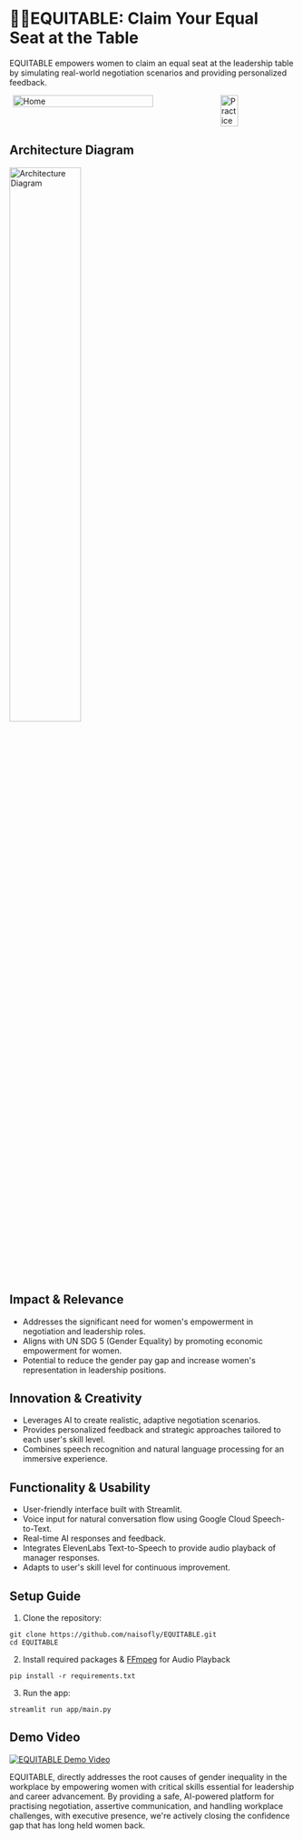 # 👩‍💼EQUITABLE: Claim Your Equal Seat at the Table

EQUITABLE empowers women to claim an equal seat at the leadership table by simulating real-world negotiation scenarios and providing personalized feedback.

<div style="display: flex; flex-wrap: wrap; justify-content: space-around;">
    <img src="https://github.com/user-attachments/assets/786446df-c22a-437b-8468-72430b581412" alt="Home" width="70%">
    <img src="https://github.com/user-attachments/assets/a37036dd-33b5-41af-a475-1e9b8c5f0020" alt="Practice" width="25%">
</div>

## Architecture Diagram

<img src="https://github.com/user-attachments/assets/eac6b3a7-1201-4cf6-bb63-3c4116e499dd" alt="Architecture Diagram" width="50%">

## Impact & Relevance

- Addresses the significant need for women's empowerment in negotiation and leadership roles.
- Aligns with UN SDG 5 (Gender Equality) by promoting economic empowerment for women.
- Potential to reduce the gender pay gap and increase women's representation in leadership positions.

## Innovation & Creativity

- Leverages AI to create realistic, adaptive negotiation scenarios.
- Provides personalized feedback and strategic approaches tailored to each user's skill level.
- Combines speech recognition and natural language processing for an immersive experience.

## Functionality & Usability

- User-friendly interface built with Streamlit.
- Voice input for natural conversation flow using Google Cloud Speech-to-Text.
- Real-time AI responses and feedback.
- Integrates ElevenLabs Text-to-Speech to provide audio playback of manager responses.
- Adapts to user's skill level for continuous improvement.

## Setup Guide

1. Clone the repository:
```
git clone https://github.com/naisofly/EQUITABLE.git
cd EQUITABLE
```

2. Install required packages & [FFmpeg](https://ffmpeg.org/download.html) for Audio Playback 
```
pip install -r requirements.txt
```

3. Run the app:
```
streamlit run app/main.py
```

## Demo Video

[![EQUITABLE Demo Video](https://img.youtube.com/vi/_-vMS-7kYgA/0.jpg)](https://youtu.be/_-vMS-7kYgA)

EQUITABLE, directly addresses the root causes of gender inequality in the workplace by empowering women with critical skills essential for leadership and career advancement. By providing a safe, AI-powered platform for practising negotiation, assertive communication, and handling workplace challenges, with executive presence, we're actively closing the confidence gap that has long held women back.
